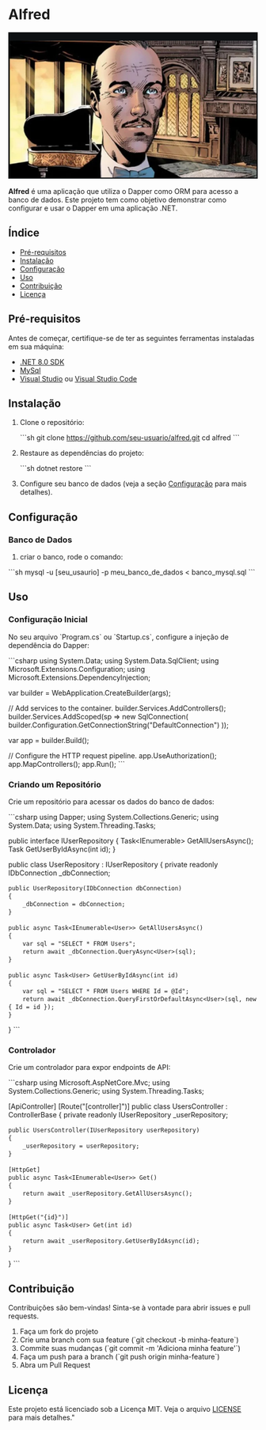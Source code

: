 
# Alfred

![alt text](/public/alfred.png)

**Alfred** é uma aplicação que utiliza o Dapper como ORM para acesso a banco de dados. Este projeto tem como objetivo demonstrar como configurar e usar o Dapper em uma aplicação .NET.

## Índice

- [Pré-requisitos](#pré-requisitos)
- [Instalação](#instalação)
- [Configuração](#configuração)
- [Uso](#uso)
- [Contribuição](#contribuição)
- [Licença](#licença)

## Pré-requisitos

Antes de começar, certifique-se de ter as seguintes ferramentas instaladas em sua máquina:

- [.NET 8.0 SDK](https://dotnet.microsoft.com/download/dotnet/8.0)
- [MySql](https://www.mysql.com/downloads/) 
- [Visual Studio](https://visualstudio.microsoft.com/) ou [Visual Studio Code](https://code.visualstudio.com/)

## Instalação

1. Clone o repositório:

   \`\`\`sh
   git clone https://github.com/seu-usuario/alfred.git
   cd alfred
   \`\`\`

2. Restaure as dependências do projeto:

   \`\`\`sh
   dotnet restore
   \`\`\`

3. Configure seu banco de dados (veja a seção [Configuração](#configuração) para mais detalhes).

## Configuração

### Banco de Dados

1. criar o banco, rode o comando:

\`\`\`sh
mysql -u [seu_usaurio] -p meu_banco_de_dados < banco_mysql.sql
\`\`\`

## Uso

### Configuração Inicial

No seu arquivo \`Program.cs\` ou \`Startup.cs\`, configure a injeção de dependência do Dapper:

\`\`\`csharp
using System.Data;
using System.Data.SqlClient;
using Microsoft.Extensions.Configuration;
using Microsoft.Extensions.DependencyInjection;

var builder = WebApplication.CreateBuilder(args);

// Add services to the container.
builder.Services.AddControllers();
builder.Services.AddScoped<IDbConnection>(sp => new SqlConnection(
    builder.Configuration.GetConnectionString("DefaultConnection")
));

var app = builder.Build();

// Configure the HTTP request pipeline.
app.UseAuthorization();
app.MapControllers();
app.Run();
\`\`\`

### Criando um Repositório

Crie um repositório para acessar os dados do banco de dados:

\`\`\`csharp
using Dapper;
using System.Collections.Generic;
using System.Data;
using System.Threading.Tasks;

public interface IUserRepository
{
    Task<IEnumerable<User>> GetAllUsersAsync();
    Task<User> GetUserByIdAsync(int id);
}

public class UserRepository : IUserRepository
{
    private readonly IDbConnection _dbConnection;

    public UserRepository(IDbConnection dbConnection)
    {
        _dbConnection = dbConnection;
    }

    public async Task<IEnumerable<User>> GetAllUsersAsync()
    {
        var sql = "SELECT * FROM Users";
        return await _dbConnection.QueryAsync<User>(sql);
    }

    public async Task<User> GetUserByIdAsync(int id)
    {
        var sql = "SELECT * FROM Users WHERE Id = @Id";
        return await _dbConnection.QueryFirstOrDefaultAsync<User>(sql, new { Id = id });
    }
}
\`\`\`

### Controlador

Crie um controlador para expor endpoints de API:

\`\`\`csharp
using Microsoft.AspNetCore.Mvc;
using System.Collections.Generic;
using System.Threading.Tasks;

[ApiController]
[Route("[controller]")]
public class UsersController : ControllerBase
{
    private readonly IUserRepository _userRepository;

    public UsersController(IUserRepository userRepository)
    {
        _userRepository = userRepository;
    }

    [HttpGet]
    public async Task<IEnumerable<User>> Get()
    {
        return await _userRepository.GetAllUsersAsync();
    }

    [HttpGet("{id}")]
    public async Task<User> Get(int id)
    {
        return await _userRepository.GetUserByIdAsync(id);
    }
}
\`\`\`

## Contribuição

Contribuições são bem-vindas! Sinta-se à vontade para abrir issues e pull requests.

1. Faça um fork do projeto
2. Crie uma branch com sua feature (\`git checkout -b minha-feature\`)
3. Commite suas mudanças (\`git commit -m 'Adiciona minha feature'\`)
4. Faça um push para a branch (\`git push origin minha-feature\`)
5. Abra um Pull Request

## Licença

Este projeto está licenciado sob a Licença MIT. Veja o arquivo [LICENSE](LICENSE) para mais detalhes." 
